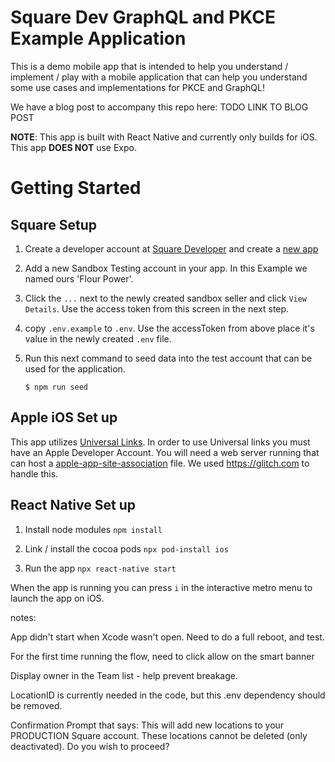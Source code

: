 # Square Dev GraphQL and PKCE Example Application

This is a demo mobile app that is intended to help you understand / implement / play with a mobile application that can help you understand some use cases and implementations for PKCE and GraphQL!

We have a blog post to accompany this repo here: TODO LINK TO BLOG POST

**NOTE**: This app is built with React Native and currently only builds for iOS. This app **DOES NOT** use Expo.


# Getting Started
## Square Setup
1. Create a developer account at [Square Developer](developer.squareup.com) and create a [new app](developer.squareup.com/apps)

1. Add a new Sandbox Testing account in your app. In this Example we named ours 'Flour Power'. 

1. Click the `...` next to the newly created sandbox seller and click `View Details`. Use the access token from this screen in the next step.


1. copy `.env.example` to `.env`. Use the accessToken from above place it's value in the newly created `.env` file.

1. Run this next command to seed data into the test account that can be used for the application.
    ```
    $ npm run seed
    ```


## Apple iOS Set up

This app utilizes [Universal Links](https://developer.apple.com/ios/universal-links/). In order to use Universal links you must have an Apple Developer Account. You will need a web server running that can host a [apple-app-site-association](https://developer.apple.com/documentation/xcode/supporting-associated-domains?language=objc) file. We used https://glitch.com to handle this.

## React Native Set up

1. Install node modules
`npm install`

2. Link / install the cocoa pods
`npx pod-install ios`

3. Run the app
`npx react-native start`

When the app is running you can press `i` in the interactive metro menu to launch the app on iOS.



notes: 

App didn't start when Xcode wasn't open. Need to do a full reboot, and test.

For the first time running the flow, need to click allow on the smart banner

Display owner in the Team list - help prevent breakage.


LocationID is currently needed in the code, but this .env dependency should be removed.

Confirmation Prompt that says:
This will add new locations to your PRODUCTION Square account. These locations cannot be deleted (only deactivated). Do you wish to proceed? 